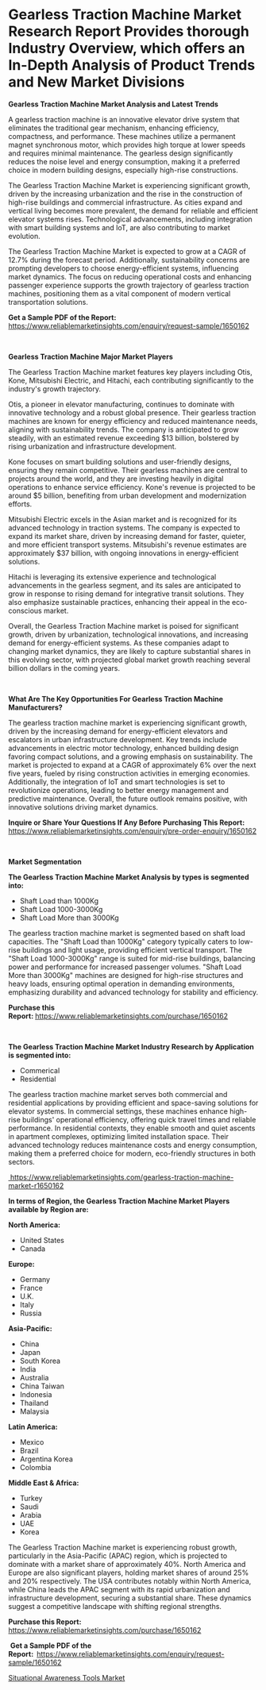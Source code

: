 <p><h1>Gearless Traction Machine Market Research Report Provides thorough Industry Overview, which offers an In-Depth Analysis of Product Trends and New Market Divisions</h1></p><p><strong>Gearless Traction Machine Market Analysis and Latest Trends</strong></p>
<p><p>A gearless traction machine is an innovative elevator drive system that eliminates the traditional gear mechanism, enhancing efficiency, compactness, and performance. These machines utilize a permanent magnet synchronous motor, which provides high torque at lower speeds and requires minimal maintenance. The gearless design significantly reduces the noise level and energy consumption, making it a preferred choice in modern building designs, especially high-rise constructions.</p><p>The Gearless Traction Machine Market is experiencing significant growth, driven by the increasing urbanization and the rise in the construction of high-rise buildings and commercial infrastructure. As cities expand and vertical living becomes more prevalent, the demand for reliable and efficient elevator systems rises. Technological advancements, including integration with smart building systems and IoT, are also contributing to market evolution. </p><p>The Gearless Traction Machine Market is expected to grow at a CAGR of 12.7% during the forecast period. Additionally, sustainability concerns are prompting developers to choose energy-efficient systems, influencing market dynamics. The focus on reducing operational costs and enhancing passenger experience supports the growth trajectory of gearless traction machines, positioning them as a vital component of modern vertical transportation solutions.</p></p>
<p><strong>Get a Sample PDF of the Report:&nbsp;</strong> <a href="https://www.reliablemarketinsights.com/enquiry/request-sample/1650162?utm_campaign=2347&utm_medium=2&utm_source=Github&utm_content=ia&utm_term=17022025&utm_id=gearless-traction-machine">https://www.reliablemarketinsights.com/enquiry/request-sample/1650162</a></p>
<p>&nbsp;</p>
<p><strong>Gearless Traction Machine Major Market Players</strong></p>
<p><p>The Gearless Traction Machine market features key players including Otis, Kone, Mitsubishi Electric, and Hitachi, each contributing significantly to the industry's growth trajectory. </p><p>Otis, a pioneer in elevator manufacturing, continues to dominate with innovative technology and a robust global presence. Their gearless traction machines are known for energy efficiency and reduced maintenance needs, aligning with sustainability trends. The company is anticipated to grow steadily, with an estimated revenue exceeding $13 billion, bolstered by rising urbanization and infrastructure development.</p><p>Kone focuses on smart building solutions and user-friendly designs, ensuring they remain competitive. Their gearless machines are central to projects around the world, and they are investing heavily in digital operations to enhance service efficiency. Kone's revenue is projected to be around $5 billion, benefiting from urban development and modernization efforts.</p><p>Mitsubishi Electric excels in the Asian market and is recognized for its advanced technology in traction systems. The company is expected to expand its market share, driven by increasing demand for faster, quieter, and more efficient transport systems. Mitsubishi's revenue estimates are approximately $37 billion, with ongoing innovations in energy-efficient solutions.</p><p>Hitachi is leveraging its extensive experience and technological advancements in the gearless segment, and its sales are anticipated to grow in response to rising demand for integrative transit solutions. They also emphasize sustainable practices, enhancing their appeal in the eco-conscious market.</p><p>Overall, the Gearless Traction Machine market is poised for significant growth, driven by urbanization, technological innovations, and increasing demand for energy-efficient systems. As these companies adapt to changing market dynamics, they are likely to capture substantial shares in this evolving sector, with projected global market growth reaching several billion dollars in the coming years.</p></p>
<p>&nbsp;</p>
<p><strong>What Are The Key Opportunities For Gearless Traction Machine Manufacturers?</strong></p>
<p><p>The gearless traction machine market is experiencing significant growth, driven by the increasing demand for energy-efficient elevators and escalators in urban infrastructure development. Key trends include advancements in electric motor technology, enhanced building design favoring compact solutions, and a growing emphasis on sustainability. The market is projected to expand at a CAGR of approximately 6% over the next five years, fueled by rising construction activities in emerging economies. Additionally, the integration of IoT and smart technologies is set to revolutionize operations, leading to better energy management and predictive maintenance. Overall, the future outlook remains positive, with innovative solutions driving market dynamics.</p></p>
<p><strong>Inquire or Share Your Questions If Any Before Purchasing This Report:</strong> <a href="https://www.reliablemarketinsights.com/enquiry/pre-order-enquiry/1650162?utm_campaign=2347&utm_medium=2&utm_source=Github&utm_content=ia&utm_term=17022025&utm_id=gearless-traction-machine">https://www.reliablemarketinsights.com/enquiry/pre-order-enquiry/1650162</a></p>
<p>&nbsp;</p>
<p><strong>Market Segmentation</strong></p>
<p><strong>The Gearless Traction Machine Market Analysis by types is segmented into:</strong></p>
<p><ul><li>Shaft Load than 1000Kg</li><li>Shaft Load 1000-3000Kg</li><li>Shaft Load More than 3000Kg</li></ul></p>
<p><p>The gearless traction machine market is segmented based on shaft load capacities. The "Shaft Load than 1000Kg" category typically caters to low-rise buildings and light usage, providing efficient vertical transport. The "Shaft Load 1000-3000Kg" range is suited for mid-rise buildings, balancing power and performance for increased passenger volumes. "Shaft Load More than 3000Kg" machines are designed for high-rise structures and heavy loads, ensuring optimal operation in demanding environments, emphasizing durability and advanced technology for stability and efficiency.</p></p>
<p><strong>Purchase this Report:&nbsp;</strong><a href="https://www.reliablemarketinsights.com/purchase/1650162?utm_campaign=2347&utm_medium=2&utm_source=Github&utm_content=ia&utm_term=17022025&utm_id=gearless-traction-machine">https://www.reliablemarketinsights.com/purchase/1650162</a></p>
<p>&nbsp;</p>
<p><strong>The Gearless Traction Machine Market Industry Research by Application is segmented into:</strong></p>
<p><ul><li>Commerical</li><li>Residential</li></ul></p>
<p><p>The gearless traction machine market serves both commercial and residential applications by providing efficient and space-saving solutions for elevator systems. In commercial settings, these machines enhance high-rise buildings' operational efficiency, offering quick travel times and reliable performance. In residential contexts, they enable smooth and quiet ascents in apartment complexes, optimizing limited installation space. Their advanced technology reduces maintenance costs and energy consumption, making them a preferred choice for modern, eco-friendly structures in both sectors.</p></p>
<p><a href="https://www.reliablemarketinsights.com/gearless-traction-machine-market-r1650162?utm_campaign=2347&utm_medium=2&utm_source=Github&utm_content=ia&utm_term=17022025&utm_id=gearless-traction-machine">&nbsp;https://www.reliablemarketinsights.com/gearless-traction-machine-market-r1650162</a></p>
<p><strong>In terms of Region, the Gearless Traction Machine Market Players available by Region are:</strong></p>
<p>
    <p> <strong> North America: </strong>
        <ul>
            <li>United States</li>
            <li>Canada</li>
        </ul>
        </p> 
    <p> <strong> Europe: </strong>
        <ul>
            <li>Germany</li>
            <li>France</li>
            <li>U.K.</li>
            <li>Italy</li>
            <li>Russia</li>
        </ul>
        </p> 
    <p> <strong> Asia-Pacific: </strong>
        <ul>
            <li>China</li>
            <li>Japan</li>
            <li>South Korea</li>
            <li>India</li>
            <li>Australia</li>
            <li>China Taiwan</li>
            <li>Indonesia</li>
            <li>Thailand</li>
            <li>Malaysia</li>
        </ul>
        </p> 
    <p> <strong> Latin America: </strong>
        <ul>
            <li>Mexico</li>
            <li>Brazil</li>
            <li>Argentina Korea</li>
            <li>Colombia</li>
        </ul>
        </p> 
    <p> <strong> Middle East & Africa: </strong>
        <ul>
            <li>Turkey</li>
            <li>Saudi</li>
            <li>Arabia</li>
            <li>UAE</li>
            <li>Korea</li>
        </ul>
    </p>
    </p>
<p><p>The Gearless Traction Machine market is experiencing robust growth, particularly in the Asia-Pacific (APAC) region, which is projected to dominate with a market share of approximately 40%. North America and Europe are also significant players, holding market shares of around 25% and 20% respectively. The USA contributes notably within North America, while China leads the APAC segment with its rapid urbanization and infrastructure development, securing a substantial share. These dynamics suggest a competitive landscape with shifting regional strengths.</p></p>
<p><strong>Purchase this Report: </strong><a href="https://www.reliablemarketinsights.com/purchase/1650162?utm_campaign=2347&utm_medium=2&utm_source=Github&utm_content=ia&utm_term=17022025&utm_id=gearless-traction-machine">https://www.reliablemarketinsights.com/purchase/1650162</a></p>
<p>&nbsp;<strong>Get a Sample PDF of the Report:&nbsp;&nbsp;</strong><a href="https://www.reliablemarketinsights.com/enquiry/request-sample/1650162?utm_campaign=2347&utm_medium=2&utm_source=Github&utm_content=ia&utm_term=17022025&utm_id=gearless-traction-machine">https://www.reliablemarketinsights.com/enquiry/request-sample/1650162</a></p>
<p><strong></strong></p>
<p><p><a href="https://github.com/techerghalim/Market-Research-Report-List-1/blob/main/situational-awareness-tools-market.md?utm_campaign=2347&utm_medium=2&utm_source=Github&utm_content=ia&utm_term=17022025&utm_id=gearless-traction-machine">Situational Awareness Tools Market</a></p></p>